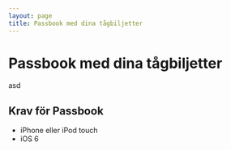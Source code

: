 ```yaml
---
layout: page
title: Passbook med dina tågbiljetter
---
```


# Passbook med dina tågbiljetter

asd

## Krav för Passbook

* iPhone eller iPod touch
* iOS 6